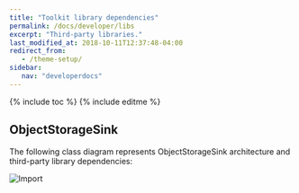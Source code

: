 ```yaml
---
title: "Toolkit library dependencies"
permalink: /docs/developer/libs
excerpt: "Third-party libraries."
last_modified_at: 2018-10-11T12:37:48-04:00
redirect_from:
   - /theme-setup/
sidebar:
   nav: "developerdocs"
---
```

{% include toc %}
{% include editme %}


## ObjectStorageSink

The following class diagram represents ObjectStorageSink architecture and third-party library dependencies:

![Import](/streamsx.objectstorage/doc/images/third-party-libs.png)


